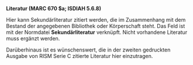 **Literatur (MARC 670 $a; ISDIAH 5.6.8)**

Hier kann Sekundärliteratur zitiert werden, die im Zusammenhang mit dem Bestand der angegebenen Bibliothek oder Körperschaft steht. Das Feld ist mit der Normdatei **Sekundärliteratur** verknüpft. Nicht vorhandene Literatur muss ergänzt werden.

Darüberhinaus ist es wünschenswert, die in der zweiten gedruckten Ausgabe von RISM Serie C zitierte Literatur hier einzutragen. 